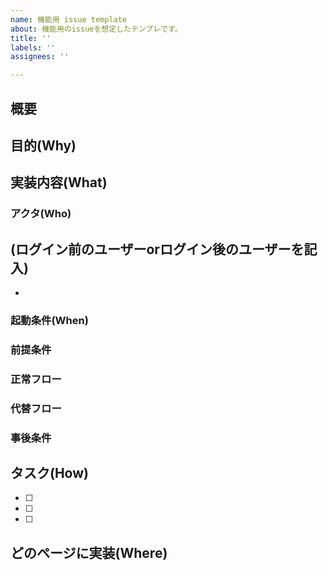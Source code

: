 ```yaml
---
name: 機能用 issue template
about: 機能用のissueを想定したテンプレです。
title: ''
labels: ''
assignees: ''

---
```


## 概要


## 目的(Why)


## 実装内容(What)
### アクタ(Who)

(ログイン前のユーザーorログイン後のユーザーを記入)
- 
- 

### 起動条件(When)


### 前提条件


### 正常フロー


### 代替フロー


### 事後条件


## タスク(How)
-[ ] 
-[ ] 
-[ ] 

## どのページに実装(Where)
